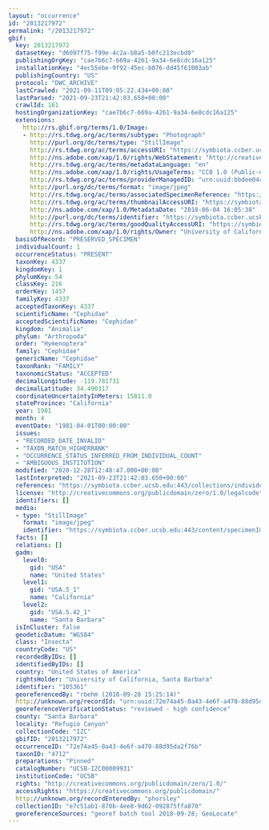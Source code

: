 ```yaml
---
layout: "occurrence"
id: "2013217972"
permalink: "/2013217972"
gbif:
  key: 2013217972
  datasetKey: "d6097f75-f99e-4c2a-b8a5-b0fc213ecbd0"
  publishingOrgKey: "cae7b6c7-669a-4261-9a34-6e8cdc16a125"
  installationKey: "4ec55ebe-9f92-45ec-b076-dd45f61003ab"
  publishingCountry: "US"
  protocol: "DWC_ARCHIVE"
  lastCrawled: "2021-09-11T09:05:22.434+00:00"
  lastParsed: "2021-09-23T21:42:03.650+00:00"
  crawlId: 161
  hostingOrganizationKey: "cae7b6c7-669a-4261-9a34-6e8cdc16a125"
  extensions:
    http://rs.gbif.org/terms/1.0/Image:
    - http://rs.tdwg.org/ac/terms/subtype: "Photograph"
      http://purl.org/dc/terms/type: "StillImage"
      http://rs.tdwg.org/ac/terms/accessURI: "https://symbiota.ccber.ucsb.edu:443/content/specimenImages/UCSB_IZC/UCSB-IZC00009/UCSB-IZC00009931.jpg"
      http://ns.adobe.com/xap/1.0/rights/WebStatement: "http://creativecommons.org/publicdomain/zero/1.0/"
      http://rs.tdwg.org/ac/terms/metadataLanguage: "en"
      http://ns.adobe.com/xap/1.0/rights/UsageTerms: "CC0 1.0 (Public-domain)"
      http://rs.tdwg.org/ac/terms/providerManagedID: "urn:uuid:bbdee044-03f7-4716-87cd-da16f0f3c087"
      http://purl.org/dc/terms/format: "image/jpeg"
      http://rs.tdwg.org/ac/terms/associatedSpecimenReference: "https://symbiota.ccber.ucsb.edu:443/collections/individual/index.php?occid=105361"
      http://rs.tdwg.org/ac/terms/thumbnailAccessURI: "https://symbiota.ccber.ucsb.edu:443/content/specimenImages/UCSB_IZC/UCSB-IZC00009/UCSB-IZC00009931_tn.jpg"
      http://ns.adobe.com/xap/1.0/MetadataDate: "2018-06-04 16:05:38"
      http://purl.org/dc/terms/identifier: "https://symbiota.ccber.ucsb.edu:443/content/specimenImages/UCSB_IZC/UCSB-IZC00009/UCSB-IZC00009931.jpg"
      http://rs.tdwg.org/ac/terms/goodQualityAccessURI: "https://symbiota.ccber.ucsb.edu:443/content/specimenImages/UCSB_IZC/UCSB-IZC00009/UCSB-IZC00009931.jpg"
      http://ns.adobe.com/xap/1.0/rights/Owner: "University of California, Santa Barbara"
  basisOfRecord: "PRESERVED_SPECIMEN"
  individualCount: 1
  occurrenceStatus: "PRESENT"
  taxonKey: 4337
  kingdomKey: 1
  phylumKey: 54
  classKey: 216
  orderKey: 1457
  familyKey: 4337
  acceptedTaxonKey: 4337
  scientificName: "Cephidae"
  acceptedScientificName: "Cephidae"
  kingdom: "Animalia"
  phylum: "Arthropoda"
  order: "Hymenoptera"
  family: "Cephidae"
  genericName: "Cephidae"
  taxonRank: "FAMILY"
  taxonomicStatus: "ACCEPTED"
  decimalLongitude: -119.781731
  decimalLatitude: 34.490317
  coordinateUncertaintyInMeters: 15811.0
  stateProvince: "California"
  year: 1981
  month: 4
  eventDate: "1981-04-01T00:00:00"
  issues:
  - "RECORDED_DATE_INVALID"
  - "TAXON_MATCH_HIGHERRANK"
  - "OCCURRENCE_STATUS_INFERRED_FROM_INDIVIDUAL_COUNT"
  - "AMBIGUOUS_INSTITUTION"
  modified: "2020-12-28T12:48:47.000+00:00"
  lastInterpreted: "2021-09-23T21:42:03.650+00:00"
  references: "https://symbiota.ccber.ucsb.edu:443/collections/individual/index.php?occid=105361"
  license: "http://creativecommons.org/publicdomain/zero/1.0/legalcode"
  identifiers: []
  media:
  - type: "StillImage"
    format: "image/jpeg"
    identifier: "https://symbiota.ccber.ucsb.edu:443/content/specimenImages/UCSB_IZC/UCSB-IZC00009/UCSB-IZC00009931.jpg"
  facts: []
  relations: []
  gadm:
    level0:
      gid: "USA"
      name: "United States"
    level1:
      gid: "USA.5_1"
      name: "California"
    level2:
      gid: "USA.5.42_1"
      name: "Santa Barbara"
  isInCluster: false
  geodeticDatum: "WGS84"
  class: "Insecta"
  countryCode: "US"
  recordedByIDs: []
  identifiedByIDs: []
  country: "United States of America"
  rightsHolder: "University of California, Santa Barbara"
  identifier: "105361"
  georeferencedBy: "rbehm (2018-09-28 15:25:14)"
  http://unknown.org/recordId: "urn:uuid:72e74a45-0a43-4e6f-a470-88d95da2f76b"
  georeferenceVerificationStatus: "reviewed - high confidence"
  county: "Santa Barbara"
  locality: "Refugio Canyon"
  collectionCode: "IZC"
  gbifID: "2013217972"
  occurrenceID: "72e74a45-0a43-4e6f-a470-88d95da2f76b"
  taxonID: "4712"
  preparations: "Pinned"
  catalogNumber: "UCSB-IZC00009931"
  institutionCode: "UCSB"
  rights: "http://creativecommons.org/publicdomain/zero/1.0/"
  accessRights: "https://creativecommons.org/publicdomain/"
  http://unknown.org/recordEnteredBy: "phorsley"
  collectionID: "e7c51ab1-870b-4ee8-9d62-092875ffa870"
  georeferenceSources: "georef batch tool 2018-09-28; GeoLocate"
---
```

